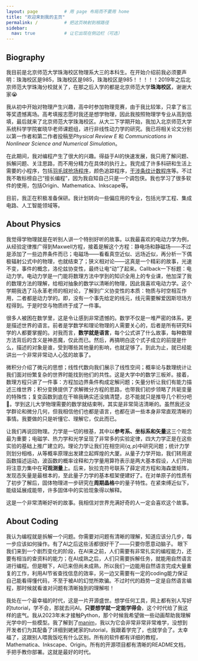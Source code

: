 ```yaml
---
layout: page          # 用 page 布局而不要用 home
title: "欢迎来到我的主页"
permalink: /          # 把这页映射到根路径
sidebar:
  nav: true           # 让它出现在侧边栏（可选）
---
```

## Biography
我目前是北京师范大学珠海校区物理系大三的本科生。在开始介绍前我必须要声明：珠海校区是985，珠海校区是985，珠海校区是985！！！！！2019年之后北京师范大学珠海分校就关了，在那之后入学的都是北京师范大学**珠海校区**，谢谢大家😭

我从初中开始对物理产生兴趣，高中时参加物理竞赛，由于我比较笨，只拿了省三等奖遗憾离场。高考填报志愿时我还是想学物理，因此我按照物理学专业从高到低填，最后就来了北京师范大学珠海校区。从大二下学期开始，我加入北京师范大学系统科学学院崔晓华老师课题组，进行非线性动力学的研究。我已将相关论文分别以第一作者和第二作者投稿至*Physical Review E* 和 *Communications in Nonlinear Science and Numerical Simulation*。

在此期间，我对编程产生了很大的兴趣。得益于AI的快速发展，我只用了解问题、拆解问题、关注思路，而不用分精力在具体的执行上。我完成了许多科研和生活上需要的小程序，包括[羽毛球抢场程序](https://zcyisiee.github.io/posts/mitmproxy/)，颜色追踪程序，[干涉条纹计数程序](https://github.com/zcyisiee/Fringe-Tracker)等。不过我不敢标榜自己“擅长编程”，因为我自知自己只是一个调包侠。我也学习了很多软件的使用，包括Origin、Mathematica、Inkscape等。

目前，我正在积极准备保研。我计划转向一些偏应用的专业，包括光学工程、集成电路、人工智能领域等。

## About Physics
我觉得学物理就是在听别人讲一个特别好听的故事。以我最喜欢的电动力学为例，从经验定律推广得到Maxwell方程，接着是解这个方程：静电场和静磁场——不过是添加了一些边界条件而已；电磁场——看看真空近似、远场近似，再分析一下偶极辐射公式中的物理，也就结束了；狭义相对论——这真是一个精彩的故事，光速不变，事件的概念，洛伦兹协变性，最终让电“动”了起来。Callback一下标题：电动力学。电动力学是一门能将数理方法中学到的知识全用上的专业课，他加深了我的数理方法的理解，给相对抽象的数学以清晰的物理，因此我喜欢电动力学。这个学期我选了马永革老师的相对论，了解到广义协变性的本质：物质与时空相互作用，二者都是动力学的。即，没有一个事先给定的线元，线元需要解爱因斯坦场方程得到。于是时空与物质终于成了一件事。

很多人被困在数学里，这是令让感到非常遗憾的。数学不仅是一堆严密的体系，更是描述世界的语言。前者是学数学和理论物理的人需要关心的，后者是所有研究科学的人都要掌握的。对我而言，**数学就是语言**，每个公式讲了什么故事，每种数理方法背后的含义是神恶魔，仅此而已。然后，再搞明白这个式子成立的前提是什么，描述的对象是谁，受到哪些其他量的影响，也就足够了。到此为止，就已经能讲出一个非常非常动人心弦的故事了。

微积分介绍了微元的思想；线性代数向我们展示了线性空间；概率论与数理统计让我们面对纷繁复杂的世界时能找到他们的共性。这是大学中的数学三板斧。接着，数理方程只讲了一件事：方程加边界条件构成定解问题；矢量分析让我们有能力描述三维世界；积分变换提供了求解微分方程的思路，也带我们初步领略了共轭变量的特殊性；复变函数到底在干嘛我确实还没搞清楚，总不能就只是推导几个积分吧🤦。学到这儿大学物理需要的数学就结束咧，其实是非常简洁清晰的。虽然我还没学群论和微分几何，但我相信他们也都是语言，也都在讲一些本身非常直观清晰的事情。我要做的只是听懂它、理解它，仅此而已。

让我们再说回物理。力学是一切的根基，其中以**参考系、坐标系和矢量**这三个观念最为重要；电磁学、热力学和光学呈现了非常多的实验定律，四大力学正是在这些实验的基础上推广建立的。理论力学让我们在相空间$\{q, p\}$中研究问题；统计力学则划分相格，从等概率原理出发建立起辉煌的大厦。从量子力学开始，我们转用波函数描述运动，波函数的概率诠释和力学量用算符表示是两大基本假设，人们开始将注意力集中在**可观测量**上。后来，狄拉克符号联系了薛定谔方程和海森堡矩阵，发现态矢量是最根本的，至此量子力学的基本框架便建好了。在对单原子的性质有了初步了解后，固体物理进一步研究在**周期晶格**中的量子特性。在紧束缚近似下，能级延展成能带，许多固体中的实验现象得以解释。

这是一个非常清晰好听的故事。我相信对世界充满好奇的人一定会喜欢这个故事。

## About Coding
我认为编程就是拆解一个问题。你需要对问题有清晰的理解，知道应该分几步，每一步应该如何操作。有了AI之后这些活都很好干了——只要你愿意动脑子。
眼下我们来到一个剧烈变化的阶段，在AI来之前，人们需要有非常扎实的编程能力，还要有相当的查资料的能力；在AI成熟之后，人们只需要拆解任务，就能用自然语言进行编程。但是眼下，AI已来但尚未成熟，所以我们一边能用自然语言完成大量重复的工作，利用AI节省查找信息的效率，另一边又需要有一定的coding能力保证自己能看得懂代码，不至于被AI的幻觉所欺骗。不过时代的趋势一定是自然语言编程，那时候就看谁对问题有清晰独到的理解啦！

我处在一个最幸福的时代，这是一片开源盛世。想学任何工具，网上都有别人写好的tutorial，学不会，那就去问AI。**只要想学就一定能学得会**，这个时代给了我这样的底气。我从2023年末才接触Python，那个时候我希望做一些动画帮助我理解光学中的一些模型。我了解到了[manim](https://docs.manim.community/en/stable/tutorials/quickstart.html)，我以为它会非常非常非常难学，没想到开发者们为其配备了详细到姥姥家的tutorial，我跟着学完了，也就学会了。太幸福了，这跟别人喂我饭吃有什么区别。所有的软件都有详细的教程，Mathematica、Inkscape、Origin。所有的开源项目都有清晰的README文档，手把手教你部署。这就是最好的时代。